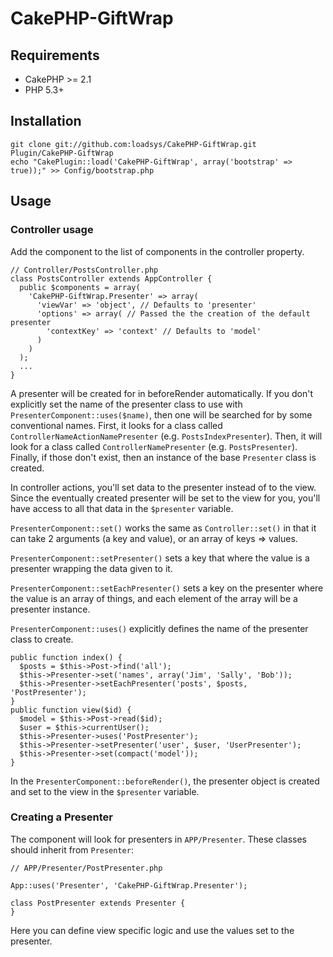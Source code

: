 # CakePHP-GiftWrap

## Requirements

* CakePHP >= 2.1
* PHP 5.3+

## Installation

```
git clone git://github.com:loadsys/CakePHP-GiftWrap.git Plugin/CakePHP-GiftWrap
echo "CakePlugin::load('CakePHP-GiftWrap', array('bootstrap' => true));" >> Config/bootstrap.php
```

## Usage

### Controller usage

Add the component to the list of components in the controller property.

```
// Controller/PostsController.php
class PostsController extends AppController {
  public $components = array(
    'CakePHP-GiftWrap.Presenter' => array(
      'viewVar' => 'object', // Defaults to 'presenter'
      'options' => array( // Passed the the creation of the default presenter
        'contextKey' => 'context' // Defaults to 'model'
      )
    )
  );
  ...
}
```

A presenter will be created for in beforeRender automatically. If you don't explicitly set the name of the presenter class to use with `PresenterComponent::uses($name)`, then one will be searched for by some conventional names. First, it looks for a class called `ControllerNameActionNamePresenter` (e.g. `PostsIndexPresenter`). Then, it will look for a class called `ControllerNamePresenter` (e.g. `PostsPresenter`). Finally, if those don't exist, then an instance of the base `Presenter` class is created.

In controller actions, you'll set data to the presenter instead of to the view. Since the eventually created presenter will be set to the view for you, you'll have access to all that data in the `$presenter` variable.

`PresenterComponent::set()` works the same as `Controller::set()` in that it can take 2 arguments (a key and value), or an array of keys => values.

`PresenterComponent::setPresenter()` sets a key that where the value is a presenter wrapping the data given to it.

`PresenterComponent::setEachPresenter()` sets a key on the presenter where the value is an array of things, and each element of the array will be a presenter instance.

`PresenterComponent::uses()` explicitly defines the name of the presenter class to create.

```
public function index() {
  $posts = $this->Post->find('all');
  $this->Presenter->set('names', array('Jim', 'Sally', 'Bob'));
  $this->Presenter->setEachPresenter('posts', $posts, 'PostPresenter');
}
public function view($id) {
  $model = $this->Post->read($id);
  $user = $this->currentUser();
  $this->Presenter->uses('PostPresenter');
  $this->Presenter->setPresenter('user', $user, 'UserPresenter');
  $this->Presenter->set(compact('model'));
}
```

In the `PresenterComponent::beforeRender()`, the presenter object is created and set to the view in the `$presenter` variable.

### Creating a Presenter

The component will look for presenters in `APP/Presenter`. These classes should inherit from
`Presenter`:

```
// APP/Presenter/PostPresenter.php

App::uses('Presenter', 'CakePHP-GiftWrap.Presenter');

class PostPresenter extends Presenter {
}
```

Here you can define view specific logic and use the values set to the presenter.

